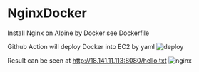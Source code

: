 # NginxDocker
Install Nginx on Alpine by Docker
see Dockerfile

Github Action will deploy Docker into EC2 by yaml
![deploy](https://i.imgur.com/k7AUPhG.png "deploy")

Result can be seen at http://18.141.11.113:8080/hello.txt
![nginx](https://i.imgur.com/Usd4JYD.png "nginx")
